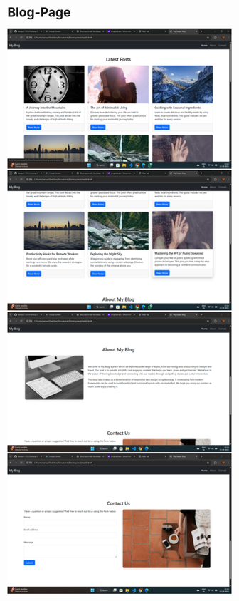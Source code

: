# Blog-Page
![image alt](https://github.com/RamyaS-1701/Blog-Page/blob/9e7dad1fa61b73f0dfdc3102e1d13d8bf8391937/Screenshot%20(148).png)
![image alt](https://github.com/RamyaS-1701/Blog-Page/blob/41c0283aa0c6fd8dbf9e1bfd67588bbc34cc6e15/Screenshot%20(149).png)
![image alt](https://github.com/RamyaS-1701/Blog-Page/blob/ed2e4ad236c2b85b546ccc1d5c938df880ea9811/Screenshot%20(150).png)
![image alt](https://github.com/RamyaS-1701/Blog-Page/blob/7eae40d1e0038e3b46341ea1d199580bb7d46d31/Screenshot%20(151).png)
